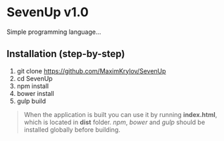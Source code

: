 # SevenUp v1.0
Simple programming language...
## Installation (step-by-step)
1. git clone https://github.com/MaximKrylov/SevenUp
2. cd SevenUp
3. npm install
4. bower install
5. gulp build

> When the application is built you can use it by running **index.html**, which is located in **dist** folder. *npm*, *bower* and *gulp* should be installed globally before building.
